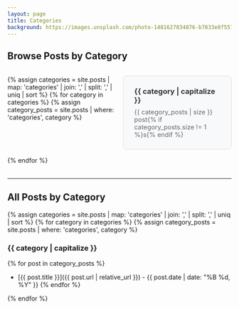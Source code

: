 ```yaml
---
layout: page
title: Categories
background: https://images.unsplash.com/photo-1481627834876-b7833e8f5570?ixlib=rb-4.0.3&ixid=M3wxMjA3fDB8MHxwaG90by1wYWdlfHx8fGVufDB8fHx8fA%3D%3D&auto=format&fit=crop&w=2028&q=80
---
```


## Browse Posts by Category

<div class="categories-grid">
  {% assign categories = site.posts | map: 'categories' | join: ',' | split: ',' | uniq | sort %}
  {% for category in categories %}
    {% assign category_posts = site.posts | where: 'categories', category %}
    <div class="category-card">
      <h3><a href="{{ site.baseurl }}/category/{{ category | slugify }}/">{{ category | capitalize }}</a></h3>
      <p>{{ category_posts | size }} post{% if category_posts.size != 1 %}s{% endif %}</p>
    </div>
  {% endfor %}
</div>

<style>
.categories-grid {
  display: grid;
  grid-template-columns: repeat(auto-fit, minmax(200px, 1fr));
  gap: 1rem;
  margin: 2rem 0;
}

.category-card {
  padding: 1.5rem;
  border: 1px solid #ddd;
  border-radius: 8px;
  background-color: #f8f9fa;
  transition: box-shadow 0.3s ease;
}

.category-card:hover {
  box-shadow: 0 4px 8px rgba(0,0,0,0.1);
}

.category-card h3 {
  margin: 0 0 0.5rem 0;
}

.category-card h3 a {
  text-decoration: none;
  color: #333;
}

.category-card h3 a:hover {
  color: #007bff;
}

.category-card p {
  margin: 0;
  color: #666;
  font-size: 0.9rem;
}
</style>

---

## All Posts by Category

{% assign categories = site.posts | map: 'categories' | join: ',' | split: ',' | uniq | sort %}
{% for category in categories %}
  {% assign category_posts = site.posts | where: 'categories', category %}
  
### {{ category | capitalize }}
  
  {% for post in category_posts %}
  - [{{ post.title }}]({{ post.url | relative_url }}) - {{ post.date | date: "%B %d, %Y" }}
  {% endfor %}
  
{% endfor %}